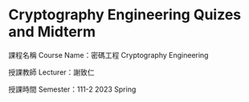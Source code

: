 # Cryptography Engineering Quizes and Midterm
課程名稱 Course Name：密碼工程 Cryptography Engineering

授課教師 Lecturer：謝致仁

授課時間 Semester：111-2 2023 Spring